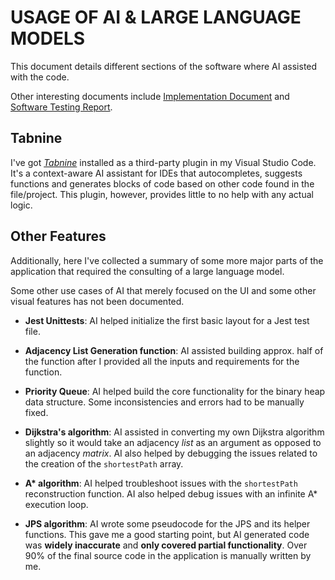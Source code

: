# USAGE OF AI & LARGE LANGUAGE MODELS

This document details different sections of the software where AI assisted with the code.

Other interesting documents include [Implementation Document](https://github.com/joonarafael/visualpathfinder/tree/main/documentation/implementation_document.md "Implementation Document") and [Software Testing Report](https://github.com/joonarafael/visualpathfinder/tree/main/documentation/software_testing_report "Software Testing Report").

## Tabnine

I've got _[Tabnine](https://www.tabnine.com/ "Tabnine Homepage")_ installed as a third-party plugin in my Visual Studio Code. It's a context-aware AI assistant for IDEs that autocompletes, suggests functions and generates blocks of code based on other code found in the file/project. This plugin, however, provides little to no help with any actual logic.

## Other Features

Additionally, here I've collected a summary of some more major parts of the application that required the consulting of a large language model.

Some other use cases of AI that merely focused on the UI and some other visual features has not been documented.

- **Jest Unittests**: AI helped initialize the first basic layout for a Jest test file.

- **Adjacency List Generation function**: AI assisted building approx. half of the function after I provided all the inputs and requirements for the function.

- **Priority Queue**: AI helped build the core functionality for the binary heap data structure. Some inconsistencies and errors had to be manually fixed.

- **Dijkstra's algorithm**: AI assisted in converting my own Dijkstra algorithm slightly so it would take an adjacency _list_ as an argument as opposed to an adjacency _matrix_. AI also helped by debugging the issues related to the creation of the `shortestPath` array.

- **A\* algorithm**: AI helped troubleshoot issues with the `shortestPath` reconstruction function. AI also helped debug issues with an infinite A\* execution loop.

- **JPS algorithm**: AI wrote some pseudocode for the JPS and its helper functions. This gave me a good starting point, but AI generated code was **widely inaccurate** and **only covered partial functionality**. Over 90% of the final source code in the application is manually written by me.
